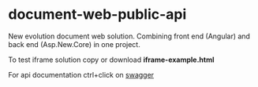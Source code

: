# document-web-public-api
New evolution document web solution. Combining front end (Angular) and back end (Asp.New.Core) in one project.

To test iframe solution copy or download **iframe-example.html**

For api documentation ctrl+click on <a href="http://10.3.67.101:5001/swagger/" target="_blank">swagger</a>
